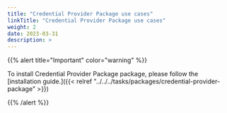 ```yaml
---
title: "Credential Provider Package use cases"
linkTitle: "Credential Provider Package use cases"
weight: 2
date: 2023-03-31
description: >
---
```


{{% alert title="Important" color="warning" %}}

To install Credential Provider Package package, please follow the [installation guide.]({{< relref "../../../tasks/packages/credential-provider-package" >}})

{{% /alert %}}